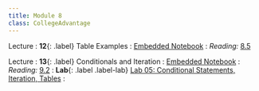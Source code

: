 ```yaml
---
title: Module 8
class: CollegeAdvantage
---
```


Lecture 
: **12**{: .label} Table Examples
: [Embedded Notebook](https://colab.research.google.com/drive/1jDzCvm8bP0zGywiGaU2S2DSNDf9oG10l#scrollTo=i8p0chuw0KDE)
: _Reading:_ [8.5](https://inferentialthinking.com/chapters/08/5/Bike_Sharing_in_the_Bay_Area.html)

Lecture 
: **13**{: .label} Conditionals and Iteration
: [Embedded Notebook](https://colab.research.google.com/drive/1oQMkAq-bcI4wYITcAIytjuUyXI9kYUkh)
: _Reading:_ [9.2](https://inferentialthinking.com/chapters/09/2/Iteration.html)
: **Lab**{: .label .label-lab} [Lab 05: Conditional Statements, Iteration, Tables](https://colab.research.google.com/drive/1WS08Id-xy8u2PaGc1xtqy74IPtyZtXDQ)
: <!--[Lab 05 Worksheet](#)-->
